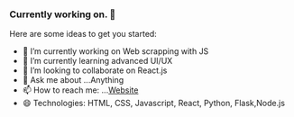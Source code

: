 ### Currently working on. 👋


Here are some ideas to get you started:

- 🔭 I’m currently working on Web scrapping with JS
- 🌱 I’m currently learning advanced UI/UX
- 👯 I’m looking to collaborate on React.js
- 💬 Ask me about ...Anything
- 📫 How to reach me: ...[Website](https://zeelib.com)
- 😄 Technologies: HTML, CSS, Javascript, React, Python, Flask,Node.js 

